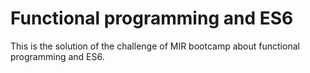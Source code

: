 # Functional programming and ES6

This is the solution of the challenge of MIR bootcamp about functional programming and ES6.